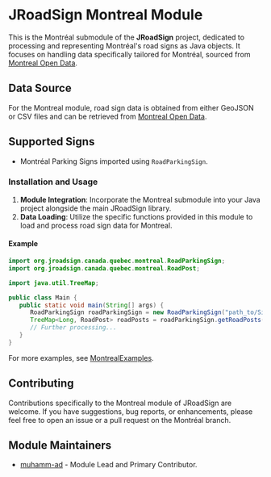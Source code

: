 # JRoadSign Montreal Module

This is the Montréal submodule of the **JRoadSign** project, dedicated to processing and representing Montréal's road
signs as Java objects. It focuses on handling data specifically tailored for Montréal, sourced
from [Montreal Open Data](https://donnees.montreal.ca/dataset/).

## Data Source

For the Montreal module, road sign data is obtained from either GeoJSON or CSV files and can be retrieved
from [Montreal Open Data](https://donnees.montreal.ca/dataset/).

## Supported Signs

- Montréal Parking Signs imported using `RoadParkingSign`.

### Installation and Usage

1. **Module Integration**: Incorporate the Montreal submodule into your Java project alongside the main JRoadSign
   library.
2. **Data Loading**: Utilize the specific functions provided in this module to load and process road sign data for
   Montreal.

#### Example

```java
import org.jroadsign.canada.quebec.montreal.RoadParkingSign;
import org.jroadsign.canada.quebec.montreal.RoadPost;

import java.util.TreeMap;

public class Main {
   public static void main(String[] args) {
      RoadParkingSign roadParkingSign = new RoadParkingSign("path_to/Signalisation-Stationnement.geojson");
      TreeMap<Long, RoadPost> roadPosts = roadParkingSign.getRoadPosts();
      // Further processing...
   }
}
```

For more examples, see [MontrealExamples](MontrealExemples.java).

## Contributing

Contributions specifically to the Montreal module of JRoadSign are welcome. If you have suggestions, bug reports, or
enhancements, please feel free to open an issue or a pull request on the Montréal branch.

## Module Maintainers

- [muhamm-ad](https://github.com/muhamm-ad) - Module Lead and Primary Contributor.
